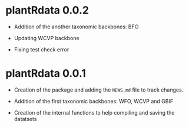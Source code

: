 # plantRdata 0.0.2

* Addition of the another taxonomic backbones: BFO

* Updating WCVP backbone

* Fixing test check error

# plantRdata 0.0.1

* Creation of the package and adding the `NEWS.md` file to track changes.

* Addition of the first taxonomic backbones: WFO, WCVP and GBIF

* Creation of the internal functions to help compiling and saving the datatsets




